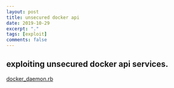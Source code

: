 ```yaml
---
layout: post
title: unsecured docker api
date: 2019-10-29
excerpt: "."
tags: [exploit]
comments: false
---
```

## exploiting unsecured docker api services.
<script id="asciicast-JKm4LYGBbIQTkxjOPLXdbgAM1" src="https://asciinema.org/a/JKm4LYGBbIQTkxjOPLXdbgAM1.js" async></script>
[docker_daemon.rb](https://github.com/ceballosm/scratchpad/blob/master/docker_daemon.rb)
